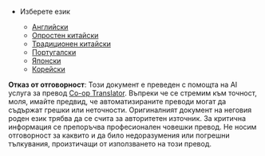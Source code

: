 <!--
CO_OP_TRANSLATOR_METADATA:
{
  "original_hash": "b918f72764505b503a4c2889a438b8d7",
  "translation_date": "2025-05-20T11:25:03+00:00",
  "source_file": "docs/_navbar.md",
  "language_code": "bg"
}
-->
* Изберете език

    * [Английски](../../../../../../..)
    * [Опростен китайски](../../../../../../../translations/cn)
    * [Традиционен китайски](../../../../../../../translations/tw)
    * [Португалски](../../../../../../../translations/pt-br)
    * [Японски](../../../../../../../translations/ja-jp)
    * [Корейски](../../../../../../../translations/ko)

**Отказ от отговорност**: 
Този документ е преведен с помощта на AI услуга за превод [Co-op Translator](https://github.com/Azure/co-op-translator). Въпреки че се стремим към точност, моля, имайте предвид, че автоматизираните преводи могат да съдържат грешки или неточности. Оригиналният документ на неговия роден език трябва да се счита за авторитетен източник. За критична информация се препоръчва професионален човешки превод. Не носим отговорност за каквито и да било недоразумения или погрешни тълкувания, произтичащи от използването на този превод.